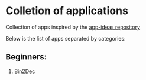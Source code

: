 # Colletion of applications
Collection of apps inspired by the [app-ideas repository](https://github.com/florinpop17/app-ideas)

Below is the list of apps separated by categories:

## Beginners:

1. [Bin2Dec](https://llucasy.github.io/Colletion-of-applications/Bin2Dec/ "Bin2Dec")
